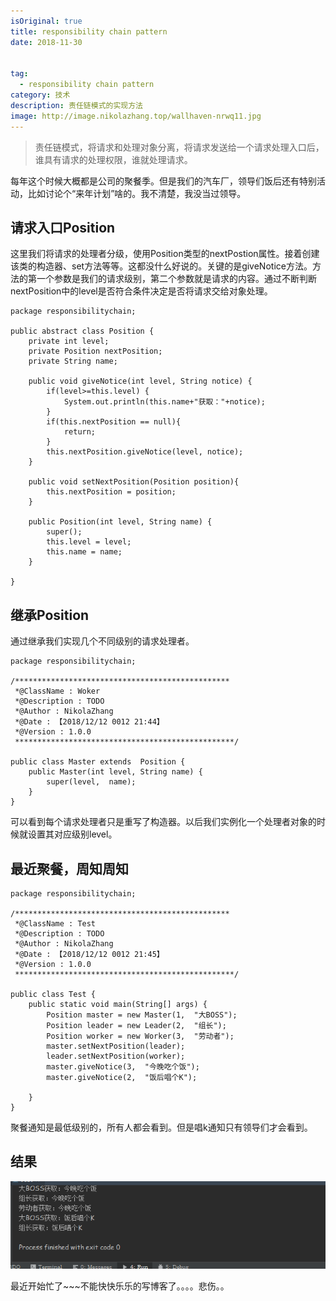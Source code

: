 ```yaml
---
isOriginal: true
title: responsibility chain pattern
date: 2018-11-30


tag:
  - responsibility chain pattern
category: 技术
description: 责任链模式的实现方法
image: http://image.nikolazhang.top/wallhaven-nrwq11.jpg
---
```


> 责任链模式，将请求和处理对象分离，将请求发送给一个请求处理入口后，谁具有请求的处理权限，谁就处理请求。

<!--more-->

每年这个时候大概都是公司的聚餐季。但是我们的汽车厂，领导们饭后还有特别活动，比如讨论个“来年计划”啥的。我不清楚，我没当过领导。

## 请求入口Position
这里我们将请求的处理者分级，使用Position类型的nextPostion属性。接着创建该类的构造器、set方法等等。这都没什么好说的。关键的是giveNotice方法。方法的第一个参数是我们的请求级别，第二个参数就是请求的内容。通过不断判断nextPosition中的level是否符合条件决定是否将请求交给对象处理。
```
package responsibilitychain;

public abstract class Position {
	private int level;
	private Position nextPosition;
	private String name;

	public void giveNotice(int level, String notice) {
		if(level>=this.level) {
			System.out.println(this.name+"获取："+notice);
		}
		if(this.nextPosition == null){
			return;
		}
		this.nextPosition.giveNotice(level, notice);
	}

	public void setNextPosition(Position position){
		this.nextPosition = position;
	}

	public Position(int level, String name) {
		super();
		this.level = level;
		this.name = name;
	}

}
```

## 继承Position
通过继承我们实现几个不同级别的请求处理者。
```
package responsibilitychain;

/************************************************
 *@ClassName : Woker
 *@Description : TODO
 *@Author : NikolaZhang
 *@Date : 【2018/12/12 0012 21:44】
 *@Version : 1.0.0
 *************************************************/

public class Master extends  Position {
    public Master(int level, String name) {
        super(level,  name);
    }
}
```
可以看到每个请求处理者只是重写了构造器。以后我们实例化一个处理者对象的时候就设置其对应级别level。

## 最近聚餐，周知周知
```
package responsibilitychain;

/************************************************
 *@ClassName : Test
 *@Description : TODO
 *@Author : NikolaZhang
 *@Date : 【2018/12/12 0012 21:45】
 *@Version : 1.0.0
 *************************************************/

public class Test {
    public static void main(String[] args) {
        Position master = new Master(1,  "大BOSS");
        Position leader = new Leader(2,  "组长");
        Position worker = new Worker(3,  "劳动者");
        master.setNextPosition(leader);
        leader.setNextPosition(worker);
        master.giveNotice(3,  "今晚吃个饭");
        master.giveNotice(2,  "饭后唱个K");

    }
}
```

聚餐通知是最低级别的，所有人都会看到。但是唱k通知只有领导们才会看到。

## 结果
![结果](/images/article/181212/res2.png)


最近开始忙了~~~不能快快乐乐的写博客了。。。。悲伤。。
